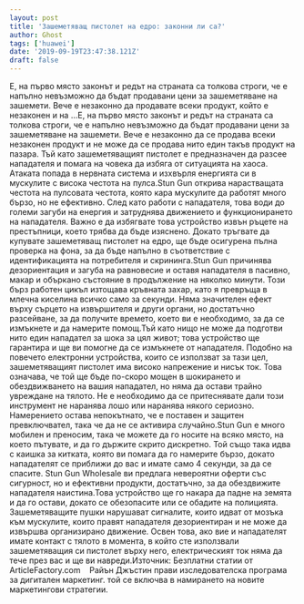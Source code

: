 ```yaml
---
layout: post
title: 'Зашеметяващ пистолет на едро: законни ли са?'
author: Ghost
tags: ['huawei']
date: '2019-09-19T23:47:38.121Z'
draft: false
---
```


Е, на първо място законът и редът на страната са толкова строги, че е напълно невъзможно да бъдат продавани цени за зашеметяване на зашемети. Вече е незаконно да продавате всеки продукт, който е незаконен и на ...Е, на първо място законът и редът на страната са толкова строги, че е напълно невъзможно да бъдат продавани цени за зашеметяване на зашемети. Вече е незаконно да се продава всеки незаконен продукт и не може да се продава нито един такъв продукт на пазара. Тъй като зашеметяващият пистолет е предназначен да разсее нападателя и помага на човека да избяга от ситуацията на хаоса. Атаката попада в нервната система и изхвърля енергията си в мускулите с висока честота на пулса.Stun Gun открива нарастващата честота на пулсовата честота, която кара мускулите да работят много бързо, но не ефективно. След като работи с нападателя, това води до големи загуби на енергия и затруднява движението и функционирането на нападателя. Важно е да избягвате това устройство извън ръцете на престъпници, което трябва да бъде изяснено. Докато тръгвате да купувате зашеметяващ пистолет на едро, ще бъде осигурена пълна проверка на фона, за да бъде напълно в съответствие с идентификацията на потребителя и скрининга.Stun Gun причинява дезориентация и загуба на равновесие и оставя нападателя в пасивно, макар и объркано състояние в продължение на няколко минути. Този бърз работен цикъл изтощава кръвната захар, като я превръща в млечна киселина всичко само за секунди. Няма значителен ефект върху сърцето на извършителя и други органи, но достатъчно разсейване, за да получите времето, което ви е необходимо, за да се измъкнете и да намерите помощ.Тъй като нищо не може да подготви нито един нападател за шока за цял живот; това устройство ще гарантира и ще ви помогне да се измъкнете от нападателя. Подобно на повечето електронни устройства, които се използват за тази цел, зашеметяващият пистолет има високо напрежение и нисък ток. Това означава, че той ще бъде по-скоро мощен в шокирането и обездвижването на вашия нападател, но няма да остави трайно увреждане на тялото. Не е необходимо да се притеснявате дали този инструмент не наранява лошо или наранява някого сериозно. Намерението остава непокътнато, че е поставен и защитен превключвател, така че да не се активира случайно.Stun Gun е много мобилен и преносим, ​​така че можете да го носите на всяко място, на което пътувате, и да го държите скрито дискретно. Той също така идва с каишка за китката, която ви помага да го намерите бързо, докато нападателят се приближи до вас и имате само 4 секунди, за да се спасите. Stun Gun Wholesale ви предлага невероятни оферти със сигурност, но и ефективни продукти, достатъчно, за да обездвижите нападателя наистина.Това устройство ще го накара да падне на земята и да го остави, докато се обезопасите или се обадите на полицията. Зашеметяващите пушки нарушават сигналите, които идват от мозъка към мускулите, които правят нападателя дезориентиран и не може да извършва организирано движение. Освен това, ако вие и нападателят имате контакт с тялото в момента, в който сте използвали зашеметяващия си пистолет върху него, електрическият ток няма да тече през вас и ще ви навреди.Източник: Безплатни статии от ArticleFactory.com    Райън Джъстин прави изследователска програма за дигитален маркетинг. той се включва в намирането на новите маркетингови стратегии.
